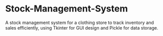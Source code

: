 # Stock-Management-System
A stock management system for a clothing store to track inventory and sales  efficiently, using Tkinter for GUI design and Pickle for data storage. 
